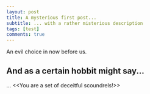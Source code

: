 ```yaml
---
layout: post
title: A mysterious first post...
subtitle: ... with a rather misterious description
tags: [test]
comments: true
---
```


An evil choice in now before us.

## And as a certain hobbit might say...

... <<You are a set of deceitful scoundrels!>>
